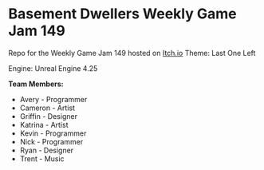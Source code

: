 # Basement Dwellers Weekly Game Jam 149
Repo for the Weekly Game Jam 149 hosted on [Itch.io](https://itch.io/jam/weekly-game-jam-149) Theme: Last One Left

Engine: Unreal Engine 4.25

**Team Members:**
* Avery - Programmer
* Cameron - Artist
* Griffin - Designer
* Katrina - Artist
* Kevin - Programmer
* Nick - Programmer
* Ryan - Designer
* Trent - Music
